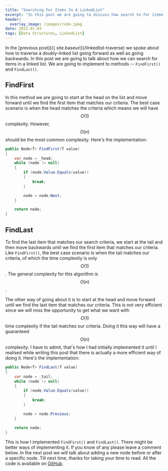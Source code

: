 ```yaml
---
title: "Searching For Items In A LinkedList"
excerpt: "In this post we are going to discuss how search to for items in a doubly-linked list..."
header:
  overlay_image: /images/code.jpeg
date: 2022-01-03
tags: [Data Structures, LinkedList]
---
```


In the [previous post]({{ site.baseurl}}/linkedlist-traverse) we spoke about how to traverse a doubly-linked list going forward as well as going backwards. In this post we are going to talk about how we can search for items in a linked list. We are going to implement to methods -- `FindFirst()` and `FindLast()`.

## FindFirst

In this method we are going to start at the head on the list and move forward until we find the first item that matches our criteria. The best case scenario is when the head matches the criteria which means we will have $$ O(1) $$ complexity. However, $$ O(n) $$ should be the most common complexity. Here's the implementation:

```csharp
public Node<T> FindFirst(T value)
{
    var node = _head;
    while (node != null)
    {
        if (node.Value.Equals(value))
        {
            break;
        }

        node = node.Next;
    }

    return node;
}
```

## FindLast

To find the last item that matches our search criteria, we start at the tail and then move backwards until we find the first item that matches our criteria. Like `FindFirst()`, the best case scenario is when the tail matches our criteria, of which the time complexity is only $$ O(1) $$. The general complexity for this algorithm is $$ O(n) $$.

The other way of going about it is to start at the head and move forward until we find the last item that matches our criteria. This is not very efficient since we will miss the opportunity to get what we want with $$ O(1) $$ time complexity if the tail matches our criteria. Doing it this way will have a guaranteed $$ O(n) $$ complexity. I have to admit, that's how I had initially implemented it until I realised while writing this post that there is actually a more efficient way of doing it. Here's the implementation:

```csharp
public Node<T> FindLast(T value)
{
    var node = _tail;
    while (node != null)
    {
        if (node.Value.Equals(value))
        {
            break;
        }

        node = node.Previous;
    }

    return node;
}
```

This is how I implemented `FindFirst()` and `FindLast()`. There might be better ways of implementing it. If you know of any please leave a comment below. In the next post we will talk about adding a new node before or after a specific node. Till next time, thanks for taking your time to read. All the code is available on [GitHub](https://github.com/vince-nyanga/data-structures).
